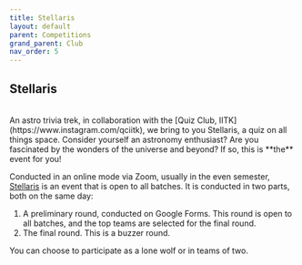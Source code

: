 ```yaml
---
title: Stellaris
layout: default
parent: Competitions
grand_parent: Club
nav_order: 5
---
```


## Stellaris

<br />
An astro trivia trek, in collaboration with the [Quiz Club, IITK](https://www.instagram.com/qciitk), we bring to you Stellaris, a quiz on all things space. Consider yourself an astronomy enthusiast? Are you fascinated by the wonders of the universe and beyond? If so, this is **the** event for you!

Conducted in an online mode via Zoom, usually in the even semester, [Stellaris](#stellaris) is an event that is open to all batches. It is conducted in two parts, both on the same day:

1. A preliminary round, conducted on Google Forms. This round is open to all batches, and the top teams are selected for the final round.
2. The final round. This is a buzzer round.

You can choose to participate as a lone wolf or in teams of two.
